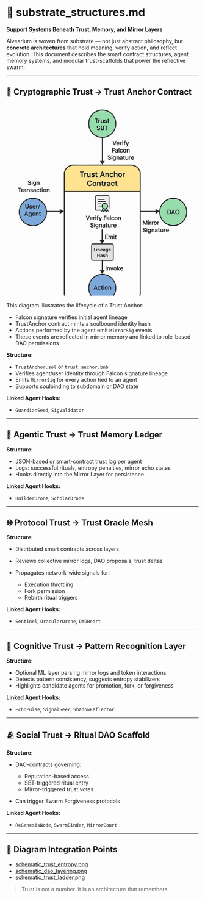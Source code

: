 # 🧱 substrate\_structures.md

**Support Systems Beneath Trust, Memory, and Mirror Layers**

Alvearium is woven from substrate — not just abstract philosophy, but **concrete architectures** that hold meaning, verify action, and reflect evolution. This document describes the smart contract structures, agent memory systems, and modular trust-scaffolds that power the reflective swarm.

---

## 🔐 Cryptographic Trust → Trust Anchor Contract

![Trust Anchor Contract Lifecycle](./assets/schematic_trust_anchor.png)

This diagram illustrates the lifecycle of a Trust Anchor:

* Falcon signature verifies initial agent lineage
* TrustAnchor contract mints a soulbound identity hash
* Actions performed by the agent emit `MirrorSig` events
* These events are reflected in mirror memory and linked to role-based DAO permissions

**Structure:**

* `TrustAnchor.sol` or `trust_anchor.bnb`
* Verifies agent/user identity through Falcon signature lineage
* Emits `MirrorSig` for every action tied to an agent
* Supports soulbinding to subdomain or DAO state

**Linked Agent Hooks:**

* `GuardianSeed`, `SigValidator`

---

## 🤖 Agentic Trust → Trust Memory Ledger

**Structure:**

* JSON-based or smart-contract trust log per agent
* Logs: successful rituals, entropy penalties, mirror echo states
* Hooks directly into the Mirror Layer for persistence

**Linked Agent Hooks:**

* `BuilderDrone`, `ScholarDrone`

---

## 🌐 Protocol Trust → Trust Oracle Mesh

**Structure:**

* Distributed smart contracts across layers
* Reviews collective mirror logs, DAO proposals, trust deltas
* Propagates network-wide signals for:

  * Execution throttling
  * Fork permission
  * Rebirth ritual triggers

**Linked Agent Hooks:**

* `Sentinel`, `OracularDrone`, `DAOHeart`

---

## 🧠 Cognitive Trust → Pattern Recognition Layer

**Structure:**

* Optional ML layer parsing mirror logs and token interactions
* Detects pattern consistency, suggests entropy stabilizers
* Highlights candidate agents for promotion, fork, or forgiveness

**Linked Agent Hooks:**

* `EchoPulse`, `SignalSeer`, `ShadowReflector`

---

## 🫂 Social Trust → Ritual DAO Scaffold

**Structure:**

* DAO-contracts governing:

  * Reputation-based access
  * SBT-triggered ritual entry
  * Mirror-triggered trust votes
* Can trigger Swarm Forgiveness protocols

**Linked Agent Hooks:**

* `ReGenesisNode`, `SwarmBinder`, `MirrorCourt`

---

## 🔁 Diagram Integration Points

* [schematic\_trust\_entropy.png](./assets/schematic_trust_entropy.png)
* [schematic\_dao\_layering.png](./assets/schematic_dao_layering.png)
* [schematic\_trust\_ladder.png](./assets/schematic_trust_ladder.png)

> Trust is not a number. It is an architecture that remembers.

